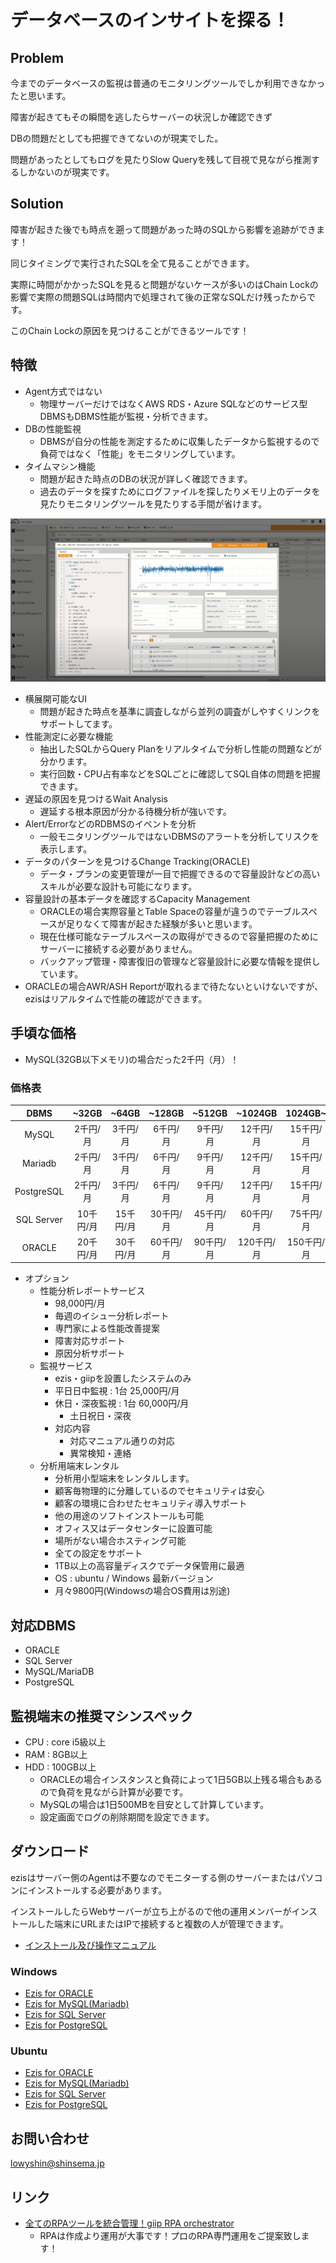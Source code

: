 # データベースのインサイトを探る！

## Problem

今までのデータベースの監視は普通のモニタリングツールでしか利用できなかったと思います。

障害が起きてもその瞬間を逃したらサーバーの状況しか確認できず

DBの問題だとしても把握できてないのが現実でした。

問題があったとしてもログを見たりSlow Queryを残して目視で見ながら推測するしかないのが現実です。


## Solution

障害が起きた後でも時点を遡って問題があった時のSQLから影響を追跡ができます！

同じタイミングで実行されたSQLを全て見ることができます。

実際に時間がかかったSQLを見ると問題がないケースが多いのはChain Lockの影響で実際の問題SQLは時間内で処理されて後の正常なSQLだけ残ったからです。

このChain Lockの原因を見つけることができるツールです！


## 特徴

* Agent方式ではない
  * 物理サーバーだけではなくAWS RDS・Azure SQLなどのサービス型DBMSもDBMS性能が監視・分析できます。
* DBの性能監視
  * DBMSが自分の性能を測定するために収集したデータから監視するので負荷ではなく「性能」をモニタリングしています。
* タイムマシン機能
  * 問題が起きた時点のDBの状況が詳しく確認できます。
  * 過去のデータを探すためにログファイルを探したりメモリ上のデータを見たりモニタリングツールを見たりする手間が省けます。

![Session-SQL-Analysis](https://github.com/LowyShin/ezis-jp/blob/main/images/intro/ezis-intro-session-sqlana.png)

* 横展開可能なUI
  * 問題が起きた時点を基準に調査しながら並列の調査がしやすくリンクをサポートしてます。
* 性能測定に必要な機能
  * 抽出したSQLからQuery Planをリアルタイムで分析し性能の問題などが分かります。
  * 実行回数・CPU占有率などをSQLごとに確認してSQL自体の問題を把握できます。
* 遅延の原因を見つけるWait Analysis
  * 遅延する根本原因が分かる待機分析が強いです。
* Alert/ErrorなどのRDBMSのイベントを分析
  * 一般モニタリングツールではないDBMSのアラートを分析してリスクを表示します。
* データのパターンを見つけるChange Tracking(ORACLE)
  * データ・プランの変更管理が一目で把握できるので容量設計などの高いスキルが必要な設計も可能になります。
* 容量設計の基本データを確認するCapacity Management
  * ORACLEの場合実際容量とTable Spaceの容量が違うのでテーブルスペースが足りなくて障害が起きた経験が多いと思います。
  * 現在仕様可能なテーブルスペースの取得ができるので容量把握のためにサーバーに接続する必要がありません。
  * バックアップ管理・障害復旧の管理など容量設計に必要な情報を提供しています。
* ORACLEの場合AWR/ASH Reportが取れるまで待たないといけないですが、ezisはリアルタイムで性能の確認ができます。

## 手頃な価格

* MySQL(32GB以下メモリ)の場合だった2千円（月）！

### 価格表

| DBMS | ~32GB | ~64GB | ~128GB | ~512GB | ~1024GB | 1024GB~ |
| :---: | :---: | :---: | :---: | :---: | :---: | :---: |
| MySQL | 2千円/月 | 3千円/月 | 6千円/月 | 9千円/月 | 12千円/月 | 15千円/月 | 18千円/月 |
| Mariadb | 2千円/月 | 3千円/月 | 6千円/月 | 9千円/月 | 12千円/月 | 15千円/月 | 18千円/月 |
| PostgreSQL | 2千円/月 | 3千円/月 | 6千円/月 | 9千円/月 | 12千円/月 | 15千円/月 | 18千円/月 |
| SQL Server | 10千円/月 | 15千円/月 | 30千円/月 | 45千円/月 | 60千円/月 | 75千円/月 | 90千円/月 |
| ORACLE | 20千円/月 | 30千円/月 | 60千円/月 | 90千円/月 | 120千円/月 | 150千円/月 | 180千円/月 |


* オプション
  * 性能分析レポートサービス
    * 98,000円/月
    * 毎週のイシュー分析レポート
    * 専門家による性能改善提案
    * 障害対応サポート
    * 原因分析サポート
  * 監視サービス
    * ezis・giipを設置したシステムのみ
    * 平日日中監視 : 1台 25,000円/月
    * 休日・深夜監視 : 1台 60,000円/月
      * 土日祝日・深夜
    * 対応内容
      * 対応マニュアル通りの対応
      * 異常検知・連絡
  * 分析用端末レンタル
    * 分析用小型端末をレンタルします。
    * 顧客毎物理的に分離しているのでセキュリティは安心
    * 顧客の環境に合わせたセキュリティ導入サポート
    * 他の用途のソフトインストールも可能
    * オフィス又はデータセンターに設置可能
    * 場所がない場合ホスティング可能
    * 全ての設定をサポート
    * 1TB以上の高容量ディスクでデータ保管用に最適
    * OS : ubuntu / Windows 最新バージョン
    * 月々9800円(Windowsの場合OS費用は別途)

## 対応DBMS

* ORACLE
* SQL Server
* MySQL/MariaDB
* PostgreSQL

## 監視端末の推奨マシンスペック

* CPU : core i5級以上
* RAM : 8GB以上
* HDD : 100GB以上
  * ORACLEの場合インスタンスと負荷によって1日5GB以上残る場合もあるので負荷を見ながら計算が必要です。
  * MySQLの場合は1日500MBを目安として計算しています。
  * 設定画面でログの削除期間を設定できます。

## ダウンロード

ezisはサーバー側のAgentは不要なのでモニターする側のサーバーまたはパソコンにインストールする必要があります。

インストールしたらWebサーバーが立ち上がるので他の運用メンバーがインストールした端末にURLまたはIPで接続すると複数の人が管理できます。

* [インストール及び操作マニュアル](docs/README.md)

### Windows

* [Ezis for ORACLE](https://www.ezis.cloud/downloads/ezis/oracle/windows)
* [Ezis for MySQL(Mariadb)](https://www.ezis.cloud/downloads/ezis/maria/windows)
* [Ezis for SQL Server](https://www.ezis.cloud/downloads/ezis/sqlserver/windows)
* [Ezis for PostgreSQL](https://www.ezis.cloud/downloads/ezis/postgre/windows)

### Ubuntu

* [Ezis for ORACLE](https://www.ezis.cloud/downloads/ezis/oracle/linux)
* [Ezis for MySQL(Mariadb)](https://www.ezis.cloud/downloads/ezis/maria/linux)
* [Ezis for SQL Server](https://www.ezis.cloud/downloads/ezis/sqlserver/linux)
* [Ezis for PostgreSQL](https://www.ezis.cloud/downloads/ezis/postgre/linux)

## お問い合わせ

lowyshin@shinsema.jp

## リンク

* [全てのRPAツールを統合管理！giip RPA orchestrator](https://giipasp.azurewebsites.net)
  * RPAは作成より運用が大事です！プロのRPA専門運用をご提案致します！


